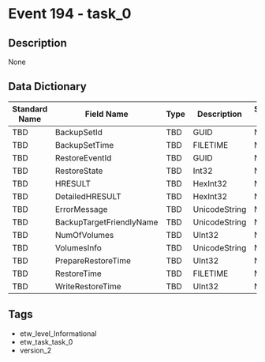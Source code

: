 # Event 194 - task_0

## Description
None

## Data Dictionary
|Standard Name|Field Name|Type|Description|Sample Value|
|---|---|---|---|---|
|TBD|BackupSetId|TBD|GUID|None|None|
|TBD|BackupSetTime|TBD|FILETIME|None|None|
|TBD|RestoreEventId|TBD|GUID|None|None|
|TBD|RestoreState|TBD|Int32|None|None|
|TBD|HRESULT|TBD|HexInt32|None|None|
|TBD|DetailedHRESULT|TBD|HexInt32|None|None|
|TBD|ErrorMessage|TBD|UnicodeString|None|None|
|TBD|BackupTargetFriendlyName|TBD|UnicodeString|None|None|
|TBD|NumOfVolumes|TBD|UInt32|None|None|
|TBD|VolumesInfo|TBD|UnicodeString|None|None|
|TBD|PrepareRestoreTime|TBD|UInt32|None|None|
|TBD|RestoreTime|TBD|FILETIME|None|None|
|TBD|WriteRestoreTime|TBD|UInt32|None|None|

## Tags
* etw_level_Informational
* etw_task_task_0
* version_2